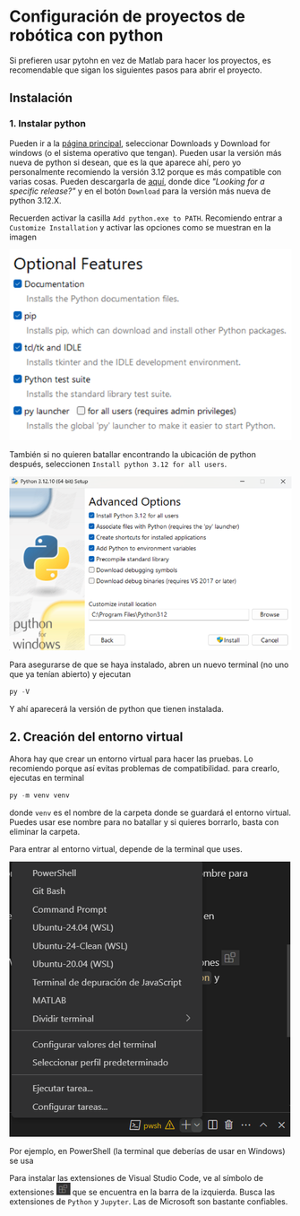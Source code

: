 # Configuración de proyectos de robótica con python
Si prefieren usar pytohn en vez de Matlab para hacer los proyectos, es recomendable que sigan los siguientes pasos para abrir el proyecto.
## Instalación
### 1. Instalar python
Pueden ir a la [página principal](https://www.python.org), seleccionar Downloads y Download for windows (o el sistema operativo que tengan). Pueden usar la versión más nueva de python si desean, que es la que aparece ahí, pero yo personalmente recomiendo la versión 3.12 porque es más compatible con varias cosas. Pueden descargarla de [aquí](https://www.python.org/downloads/), donde dice _"Looking for a specific release?"_ y en el botón `Download` para la versión más nueva de python 3.12.X.

Recuerden activar la casilla `Add python.exe to PATH`. Recomiendo entrar a `Customize Installation` y activar las opciones como se muestran en la imagen

![python_optional_features](assets/python_optional_features.png)

También si no quieren batallar encontrando la ubicación de python después, seleccionen `Install python 3.12 for all users`.

![python_advanded_options](assets/python_advanded_options.png)

Para asegurarse de que se haya instalado, abren un nuevo terminal (no uno que ya tenían abierto) y ejecutan
```powershell
py -V
```
Y ahí aparecerá la versión de python que tienen instalada.

## 2. Creación del entorno virtual
Ahora hay que crear un entorno virtual para hacer las pruebas. Lo recomiendo porque así evitas problemas de compatibilidad. para crearlo, ejecutas en terminal

```powershell
py -m venv venv
```

donde `venv` es el nombre de la carpeta donde se guardará el entorno virtual. Puedes usar ese nombre para no batallar y si quieres borrarlo, basta con eliminar la carpeta.

Para entrar al entorno virtual, depende de la terminal que uses.

![terminales_VSCode](assets/terminales_VSCode.png)

Por ejemplo, en PowerShell (la terminal que deberías de usar en Windows) se usa

Para instalar las extensiones de Visual Studio Code, ve al símbolo de extensiones <img src="assets/Extensiones_logo.png" alt="Extenwsiones Visual Studio Code" width="25"/> que se encuentra en la barra de la izquierda. Busca las extensiones de `Python` y `Jupyter`. Las de Microsoft son bastante confiables.